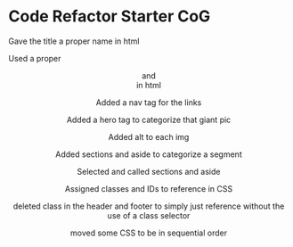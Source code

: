# Code Refactor Starter CoG

Gave the title a proper name in html

Used a proper <header> and <footer> in html

Added a nav tag for the links

Added a hero tag to categorize that giant pic

Added alt to each img

Added sections and aside to categorize a segment

Selected and called sections and aside

Assigned classes and IDs to reference in CSS

deleted class in the header and footer to simply just reference without the use of a class selector

moved some CSS to be in sequential order